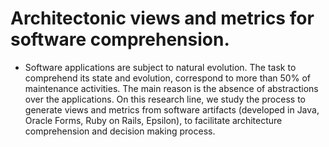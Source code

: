 # Architectonic views and metrics for software comprehension.


- Software applications are subject to natural evolution. The task 
to comprehend its state and evolution, correspond to more than 50% of maintenance activities. The main reason is the absence 
of abstractions over the applications. On this research line, we study the process to generate views and metrics from software 
artifacts (developed in Java, Oracle Forms, Ruby on Rails, Epsilon), to facilitate architecture comprehension and decision 
making process.

<!--- Vistas arquitectónicas y métricas para comprensión de software: las aplicaciones de software están sujetas a una evolución natural. La tarea de comprender su estado y evolución corresponde a más del 50% de toda la actividad de mantenimiento. La razón principal es la ausencia de abstracciones sobre las aplicaciones. En esta línea estudiamos el proceso de generar vistas y métricas a partir de artefactos de software (hechos en Java, Oracle Forms, Ruby on Rails, Epsilon) para facilitar la comprensión de la arquitectura y la toma de decisiones.-->
